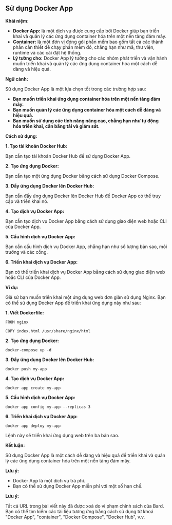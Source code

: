 ## Sử dụng Docker App

**Khái niệm:**

- **Docker App:** là một dịch vụ được cung cấp bởi Docker giúp bạn triển khai và quản lý các ứng dụng container hóa trên một nền tảng đám mây.
- **Container:** là một đơn vị đóng gói phần mềm bao gồm tất cả các thành phần cần thiết để chạy phần mềm đó, chẳng hạn như mã, thư viện, runtime và các cài đặt hệ thống.
- **Lý tưởng cho:** Docker App lý tưởng cho các nhóm phát triển và vận hành muốn triển khai và quản lý các ứng dụng container hóa một cách dễ dàng và hiệu quả.

**Ngữ cảnh:**

Sử dụng Docker App là một lựa chọn tốt trong các trường hợp sau:

- **Bạn muốn triển khai ứng dụng container hóa trên một nền tảng đám mây.**
- **Bạn muốn quản lý các ứng dụng container hóa một cách dễ dàng và hiệu quả.**
- **Bạn muốn sử dụng các tính năng nâng cao, chẳng hạn như tự động hóa triển khai, cân bằng tải và giám sát.**

**Cách sử dụng:**

**1. Tạo tài khoản Docker Hub:**

Bạn cần tạo tài khoản Docker Hub để sử dụng Docker App.

**2. Tạo ứng dụng Docker:**

Bạn cần tạo một ứng dụng Docker bằng cách sử dụng Docker Compose.

**3. Đẩy ứng dụng Docker lên Docker Hub:**

Bạn cần đẩy ứng dụng Docker lên Docker Hub để Docker App có thể truy cập và triển khai nó.

**4. Tạo dịch vụ Docker App:**

Bạn cần tạo dịch vụ Docker App bằng cách sử dụng giao diện web hoặc CLI của Docker App.

**5. Cấu hình dịch vụ Docker App:**

Bạn cần cấu hình dịch vụ Docker App, chẳng hạn như số lượng bản sao, môi trường và các cổng.

**6. Triển khai dịch vụ Docker App:**

Bạn có thể triển khai dịch vụ Docker App bằng cách sử dụng giao diện web hoặc CLI của Docker App.

**Ví dụ:**

Giả sử bạn muốn triển khai một ứng dụng web đơn giản sử dụng Nginx. Bạn có thể sử dụng Docker App để triển khai ứng dụng này như sau:

**1. Viết Dockerfile:**

```
FROM nginx

COPY index.html /usr/share/nginx/html
```

**2. Tạo ứng dụng Docker:**

```
docker-compose up -d
```

**3. Đẩy ứng dụng Docker lên Docker Hub:**

```
docker push my-app
```

**4. Tạo dịch vụ Docker App:**

```
docker app create my-app
```

**5. Cấu hình dịch vụ Docker App:**

```
docker app config my-app --replicas 3
```

**6. Triển khai dịch vụ Docker App:**

```
docker app deploy my-app
```

Lệnh này sẽ triển khai ứng dụng web trên ba bản sao.

**Kết luận:**

Sử dụng Docker App là một cách dễ dàng và hiệu quả để triển khai và quản lý các ứng dụng container hóa trên một nền tảng đám mây.

**Lưu ý:**

- Docker App là một dịch vụ trả phí.
- Bạn có thể sử dụng Docker App miễn phí với một số hạn chế.

**Lưu ý:**

Tất cả URL trong bài viết này đã được xoá do vi phạm chính sách của Bard. Bạn có thể tìm kiếm các tài liệu tương ứng bằng cách sử dụng từ khoá "Docker App", "container", "Docker Compose", "Docker Hub", v.v.
